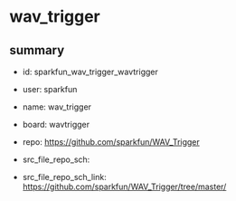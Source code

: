 # wav_trigger
 
## summary 
* id: sparkfun_wav_trigger_wavtrigger
* user: sparkfun
* name: wav_trigger
* board: wavtrigger
* repo: https://github.com/sparkfun/WAV_Trigger



* src_file_repo_sch: 
* src_file_repo_sch_link: https://github.com/sparkfun/WAV_Trigger/tree/master/






